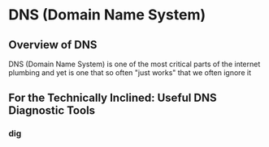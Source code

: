 # DNS (Domain Name System)
## Overview of DNS
DNS (Domain Name System) is one of the most critical parts of the internet plumbing and yet is one that so often "just works" that we often ignore it

## For the Technically Inclined: Useful DNS Diagnostic Tools
### dig
